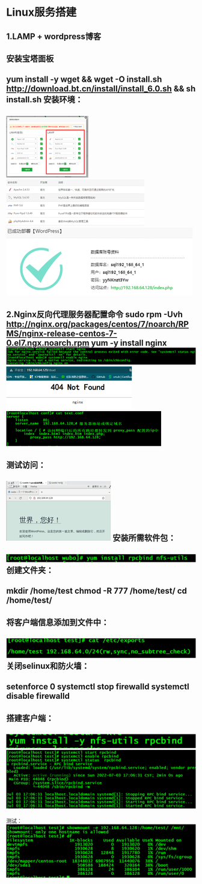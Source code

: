 Linux服务搭建
============

1.LAMP + wordpress博客
------------------------------
安装宝塔面板
---------------
yum install -y wget && wget -O install.sh http://download.bt.cn/install/install_6.0.sh && sh install.sh
安装环境：
-----------
![centos7](https://github.com/WUBO512/wwbb/blob/main/%E7%AC%AC%E4%BA%94%E5%A4%A9/%E5%AE%9E%E9%AA%8C%E6%88%AA%E5%9B%BE/1.png)
![centos7](https://github.com/WUBO512/wwbb/blob/main/%E7%AC%AC%E4%BA%94%E5%A4%A9/%E5%AE%9E%E9%AA%8C%E6%88%AA%E5%9B%BE/2.png)
![centos7](https://github.com/WUBO512/wwbb/blob/main/%E7%AC%AC%E4%BA%94%E5%A4%A9/%E5%AE%9E%E9%AA%8C%E6%88%AA%E5%9B%BE/3.png)
-----------------------------------------------------------------------------------------------------------------------------------------------------------------------------------------------------

2.Nginx反向代理服务器配置命令
sudo rpm -Uvh http://nginx.org/packages/centos/7/noarch/RPMS/nginx-release-centos-7-0.el7.ngx.noarch.rpm
yum -y install nginx
![centos7](https://github.com/WUBO512/wwbb/blob/main/%E7%AC%AC%E4%BA%94%E5%A4%A9/%E5%AE%9E%E9%AA%8C%E6%88%AA%E5%9B%BE/4.png)
![centos7](https://github.com/WUBO512/wwbb/blob/main/%E7%AC%AC%E4%BA%94%E5%A4%A9/%E5%AE%9E%E9%AA%8C%E6%88%AA%E5%9B%BE/5.png)
![centos7](https://github.com/WUBO512/wwbb/blob/main/%E7%AC%AC%E4%BA%94%E5%A4%A9/%E5%AE%9E%E9%AA%8C%E6%88%AA%E5%9B%BE/6.png)
-----------------------------------------------------------------------------------------------------------------------------------------------------------------------------------------------------
测试访问：
-----------
![centos7](https://github.com/WUBO512/wwbb/blob/main/%E7%AC%AC%E4%BA%94%E5%A4%A9/%E5%AE%9E%E9%AA%8C%E6%88%AA%E5%9B%BE/7.png)
安装所需软件包：
------------------
![centos7](https://github.com/WUBO512/wwbb/blob/main/%E7%AC%AC%E4%BA%94%E5%A4%A9/%E5%AE%9E%E9%AA%8C%E6%88%AA%E5%9B%BE/8.png)
创建文件夹：
-------------
mkdir /home/test
chmod -R 777 /home/test/
cd /home/test/
---------------------------------
将客户端信息添加到文件中：
---------------------------------
![centos7](https://github.com/WUBO512/wwbb/blob/main/%E7%AC%AC%E4%BA%94%E5%A4%A9/%E5%AE%9E%E9%AA%8C%E6%88%AA%E5%9B%BE/9.png)
关闭selinux和防火墙：
-------------------------
setenforce 0
systemctl stop firewalld
systemctl disable firewalld
--------------------------------
搭建客户端：
--------------
![centos7](https://github.com/WUBO512/wwbb/blob/main/%E7%AC%AC%E4%BA%94%E5%A4%A9/%E5%AE%9E%E9%AA%8C%E6%88%AA%E5%9B%BE/10.png)
![centos7](https://github.com/WUBO512/wwbb/blob/main/%E7%AC%AC%E4%BA%94%E5%A4%A9/%E5%AE%9E%E9%AA%8C%E6%88%AA%E5%9B%BE/11.png)
------------------------------------------------------------------------------------------------------------------------------------------------------------------------------------------------------
测试：
![centos7](https://github.com/WUBO512/wwbb/blob/main/%E7%AC%AC%E4%BA%94%E5%A4%A9/%E5%AE%9E%E9%AA%8C%E6%88%AA%E5%9B%BE/12.png)